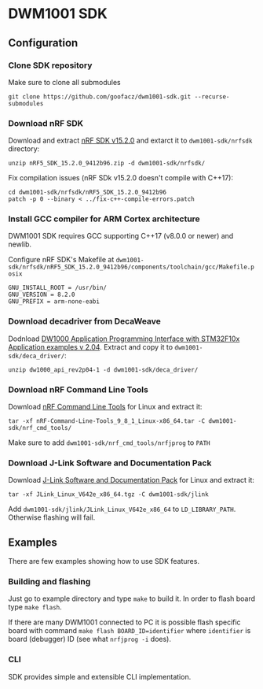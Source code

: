 # DWM1001 SDK

## Configuration
### Clone SDK repository

Make sure to clone all submodules
 
    git clone https://github.com/goofacz/dwm1001-sdk.git --recurse-submodules

### Download nRF SDK
Download and extract [nRF SDK v15.2.0](https://www.nordicsemi.com/Software-and-Tools/Software/nRF5-SDK)  and extarct it to `dwm1001-sdk/nrfsdk` directory:

    unzip nRF5_SDK_15.2.0_9412b96.zip -d dwm1001-sdk/nrfsdk/

Fix compilation issues (nRF SDk v15.2.0 doesn't compile with C++17):

    cd dwm1001-sdk/nrfsdk/nRF5_SDK_15.2.0_9412b96
    patch -p 0 --binary < ../fix-c++-compile-errors.patch

### Install GCC compiler for ARM Cortex architecture
DWM1001 SDK requires GCC supporting C++17 (v8.0.0 or newer) and newlib. 

Configure nRF SDK's Makefile at `dwm1001-sdk/nrfsdk/nRF5_SDK_15.2.0_9412b96/components/toolchain/gcc/Makefile.posix`

    GNU_INSTALL_ROOT = /usr/bin/
    GNU_VERSION = 8.2.0
    GNU_PREFIX = arm-none-eabi

### Download decadriver from DecaWeave
Dodnload [DW1000 Application Programming Interface with STM32F10x Application examples v 2.04](https://www.decawave.com/software/). Extract and copy it to `dwm1001-sdk/deca_driver/`:

    unzip dw1000_api_rev2p04-1 -d dwm1001-sdk/deca_driver/

### Download nRF Command Line Tools
Download [nRF Command Line Tools](https://www.nordicsemi.com/Software-and-Tools/Development-Tools/nRF5-Command-Line-Tools) for Linux and extract it:

    tar -xf nRF-Command-Line-Tools_9_8_1_Linux-x86_64.tar -C dwm1001-sdk/nrf_cmd_tools/

Make sure to add `dwm1001-sdk/nrf_cmd_tools/nrfjprog` to `PATH`

### Download J-Link Software and Documentation Pack
Download [J-Link Software and Documentation Pack](https://www.segger.com/downloads/jlink/#J-LinkSoftwareAndDocumentationPack) for Linux and extract it:

    tar -xf JLink_Linux_V642e_x86_64.tgz -C dwm1001-sdk/jlink

Add `dwm1001-sdk/jlink/JLink_Linux_V642e_x86_64` to `LD_LIBRARY_PATH`. Otherwise flashing will fail.

## Examples
There are few examples showing how to use SDK features.

### Building and flashing
Just go to example directory and type `make` to build it. In order to flash board type `make flash`.

If there are many DWM1001 connected to PC it is possible flash specific board with command `make flash BOARD_ID=identifier` where `identifier` is board (debugger) ID (see what `nrfjprog -i` does).

### CLI
SDK provides simple and extensible CLI implementation. 
